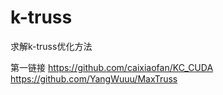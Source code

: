 # k-truss
求解k-truss优化方法

第一链接 https://github.com/caixiaofan/KC_CUDA 
        https://github.com/YangWuuu/MaxTruss
